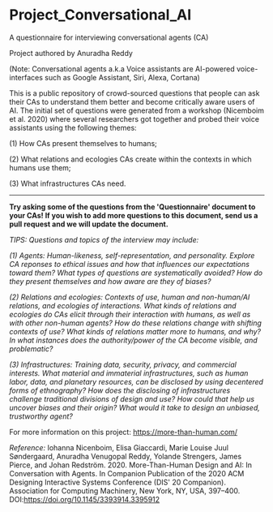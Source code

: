 # Project_Conversational_AI
A questionnaire for interviewing conversational agents (CA)

Project authored by Anuradha Reddy

(Note: Conversational agents a.k.a Voice assistants are AI-powered voice-interfaces such as Google Assistant, Siri, Alexa, Cortana)

This is a public repository of crowd-sourced questions that people can ask their CAs to understand them better and become critically aware users of AI. The initial set of questions were generated from a workshop (Nicemboim et al. 2020) where several researchers got together and probed their voice assistants using the following themes: 

  (1) How CAs present themselves to humans;

  (2) What relations and ecologies CAs create within the contexts in which humans use them; 

  (3) What infrastructures CAs need.
  
--------------------------------------------------------------------------------------------------------------------------------------------------------------------

**Try asking some of the questions from the 'Questionnaire' document to your CAs! If you wish to add more questions to this document, send us a pull request and we will update the document.**

*TIPS: Questions and topics of the interview may include:*

*(1) Agents: Human-likeness, self-representation, and personality. Explore CA reponses to ethical issues and how that influences our expectations toward them? What types of questions are systematically avoided? How do they present themselves and how aware are they of biases?*

*(2) Relations and ecologies: Contexts of use, human and non-human/AI relations, and ecologies of interactions. What kinds of relations and ecologies do CAs elicit through their interaction with humans, as well as with other non-human agents? How do these relations change with shifting contexts of use? What kinds of relations matter more to humans, and why? In what instances does the authority/power of the CA become visible, and problematic?*

*(3) Infrastructures: Training data, security, privacy, and commercial interests. What material and immaterial infrastructures, such as human labor, data, and planetary resources, can be disclosed by using decentered forms of ethnography? How does the disclosing of infrastructures challenge traditional divisions of design and use? How could that help us uncover biases and their origin? What would it take to design an unbiased, trustworthy agent?*

For more information on this project: https://more-than-human.com/

*Reference:*
Iohanna Nicenboim, Elisa Giaccardi, Marie Louise Juul Søndergaard, Anuradha Venugopal Reddy, Yolande Strengers, James Pierce, and Johan Redström. 2020. More-Than-Human Design and AI: In Conversation with Agents. In Companion Publication of the 2020 ACM Designing Interactive Systems Conference (DIS' 20 Companion). Association for Computing Machinery, New York, NY, USA, 397–400. DOI:https://doi.org/10.1145/3393914.3395912
